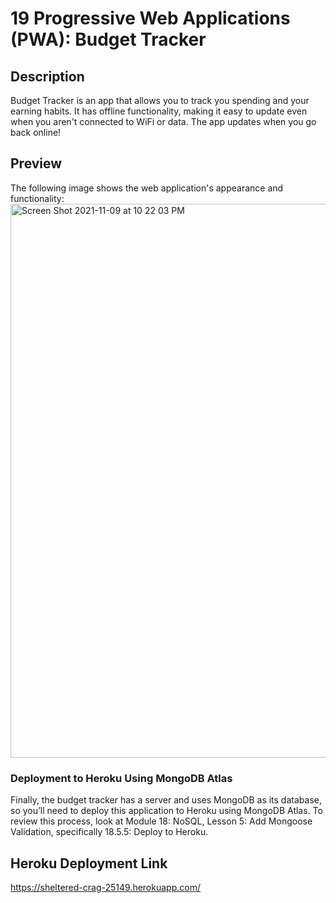 # 19 Progressive Web Applications (PWA): Budget Tracker

## Description

Budget Tracker is an app that allows you to track you spending and your earning habits. It has offline functionality, making it easy to update even when you aren't connected to WiFi or data. The app updates when you go back online!

## Preview

The following image shows the web application's appearance and functionality:
<img width="886" alt="Screen Shot 2021-11-09 at 10 22 03 PM" src="https://user-images.githubusercontent.com/84481118/141044519-89bc013c-afc9-42ca-9738-74048344a372.png">

### Deployment to Heroku Using MongoDB Atlas

Finally, the budget tracker has a server and uses MongoDB as its database, so you’ll need to deploy this application to Heroku using MongoDB Atlas. To review this process, look at Module 18: NoSQL, Lesson 5: Add Mongoose Validation, specifically 18.5.5: Deploy to Heroku.

## Heroku Deployment Link

https://sheltered-crag-25149.herokuapp.com/
